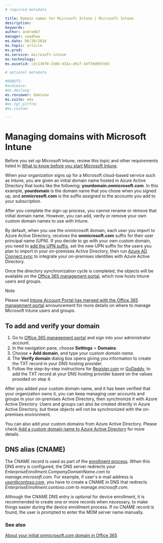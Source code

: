 ```yaml
---
# required metadata

title: Domain names for Microsoft Intune | Microsoft Intune
description:
keywords:
author: andredm7
manager: swadhwa
ms.date: 06/20/2016
ms.topic: article
ms.prod:
ms.service: microsoft-intune
ms.technology:
ms.assetid: c3c136f0-330d-432a-a91f-16f7dd097e55

# optional metadata

#ROBOTS:
#audience:
#ms.devlang:
ms.reviewer: damionw
ms.suite: ems
#ms.tgt_pltfrm:
#ms.custom:

---
```




# Managing domains with Microsoft Intune

Before you set up Microsoft Intune, review this topic and other requirements listed in [What to know before you start Microsoft Intune](what-to-know-before-you-start-microsoft-intune.md).

When your organization signs up for a Microsoft cloud-based service such as Intune, you are given an initial domain name hosted in Azure Active Directory that looks like the following: **yourdomain.onmicrosoft.com**. In this example, **yourdomain** is the domain name that you chose when you signed up, and **onmicrosoft.com** is the suffix assigned to the accounts you add to your subscription. 

After you complete the sign-up process, you cannot rename or remove that initial domain name. However, you can add, verify or remove your own custom domain names to use with Intune.

By default, when you use the onmicrosoft domain, each user you import to Azure Active Directory, receives the **onmicrosoft.com** suffix for their user principal name (UPN). If you decide to go with your own custom domain, you need to [add the UPN suffix](https://technet.microsoft.com/en-us/library/cc772007.aspx), set the new UPN suffix for the users you plan to import in your on-premises Active Directory, then run [Azure AD Connect sync](https://azure.microsoft.com/en-us/documentation/articles/active-directory-aadconnect/) to integrate your on-premises identities with Azure Active Directory.

Once the directory synchronization cycle is completed, the objects will be available on the [Office 365 management portal](https://portal.office.com/Admin/Default.aspx), which now hosts Intune users and groups.

> [!NOTE]
> Please read 
[Intune Account Portal has merged with the Office 365 management portal](https://docs.microsoft.com/en-us/intune/deploy-use/account-portal-merged-with-Office-365) announcement for more details on where to manage Microsoft Intune users and groups.

## To add and verify your domain 

1. Go to [Office 365 management portal](https://portal.office.com/Admin/Default.aspx) and sign into your administrator account.
2. In the navigation pane, choose **Settings** &gt; **Domains**.
3. Choose **+ Add domain**, and type your *custom domain name*.
4. The **Verify domain** dialog box opens giving you information to create the TXT record in your DNS hosting provider.
5. Follow the step-by-step instructions for [Register.com](https://support.office.com/en-us/article/Create-DNS-records-at-Register-com-for-Office-365-55bd8c38-3316-48ae-a368-4959b2c1684e?ui=en-US&rs=en-US&ad=US#BKMK_verify) or [GoDaddy](https://support.office.com/en-us/article/Create-DNS-records-at-GoDaddy-for-Office-365-f40a9185-b6d5-4a80-bb31-aa3bb0cab48a?ui=en-US&rs=en-US&ad=US), to add the TXT record at your DNS hosting provider based on the values provided on step 4.

After you added your custom domain name, and it has been verified that your organization owns it, you can keep managing user accounts and groups in your on-premises Active Directory, then synchronize it with Azure Active Directory. Users and groups can also be created directly in Azure Active Directory, but these objects will not be synchronized with the on-premises environment.

You can also add your custom domains from Azure Active Directory. Please check [Add a custom domain name to Azure Active Directory](https://azure.microsoft.com/en-us/documentation/articles/active-directory-add-domain/) for more details.

## DNS alias (CNAME) 

The CNAME record is used as part of the [enrollment process](https://docs.microsoft.com/en-us/intune/deploy-use/set-up-windows-phone-8.0-management-with-microsoft-intune). When this DNS entry is configured, the DNS server redirects your *EnterpriseEnrollment.CompanyDomainName.com* to *manage.microsoft.com*. For example, if user's e-mail address is *user@contoso.com*, you have to create a CNAME in DNS that redirects *EnterpriseEnrollment.contoso.com* to *manage.microsoft.com*.

Although the CNAME DNS entry is optional for device enrollment, it is recommended to create one or more records when necessary, to make things easier during the device enrollment process. If no CNAME record is found, the user is prompted to enter the MDM server name manually.

### See also

[About your initial onmicrosoft.com domain in Office 365](https://support.office.com/en-us/article/About-your-initial-onmicrosoft-com-domain-in-Office-365-B9FC3018-8844-43F3-8DB1-1B3A8E9CFD5A?ui=en-US&rs=en-US&ad=US)
